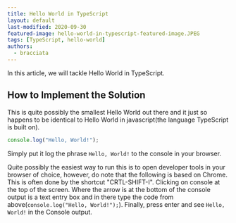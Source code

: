 ```yaml
---
title: Hello World in TypeScript
layout: default
last-modified: 2020-09-30
featured-image: hello-world-in-typescript-featured-image.JPEG
tags: [TypeScript, hello-world]
authors:
  - bracciata
---
```


In this article, we will tackle Hello World in TypeScript.

## How to Implement the Solution
This is quite possibly the smallest Hello World out there and it just so happens to be identical to Hello World in javascript(the language TypeScript is built on). 

```ts
console.log("Hello, World!");
```

Simply put it log the phrase `Hello, World!` to the console in your browser.

Quite possibly the easiest way to run this is to open developer tools in your browser of choice, however, do note that the following is based on Chrome. This is often done by the shortcut "CRTL-SHIFT-I". Clicking on console at the top of the screen. Where the arrow is at the bottom of the console output is a text entry box and in there type the code from above(`console.log("Hello, World!");`). Finally, press enter and see `Hello, World!` in the Console output.